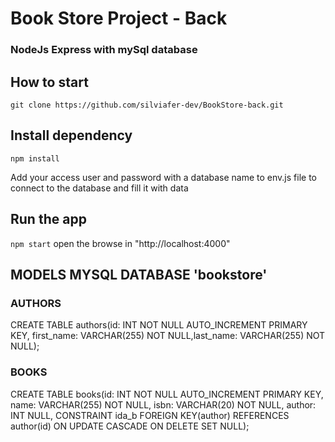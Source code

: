 # Book Store Project - Back
### NodeJs Express with mySql database

## How to start

`git clone https://github.com/silviafer-dev/BookStore-back.git`

## Install dependency 
`npm install`

Add your access user and password with a database name to env.js file to connect to the database and fill it with data

## Run the app
`npm start` open the browse in "http://localhost:4000"

## MODELS MYSQL DATABASE 'bookstore'

### AUTHORS
CREATE TABLE authors(id: INT NOT NULL AUTO_INCREMENT PRIMARY KEY, first_name: VARCHAR(255) NOT NULL,last_name: VARCHAR(255) NOT NULL); 

### BOOKS
CREATE TABLE books(id: INT NOT NULL AUTO_INCREMENT PRIMARY KEY, name: VARCHAR(255) NOT NULL, isbn: VARCHAR(20) NOT NULL, author: INT NULL, CONSTRAINT ida_b FOREIGN KEY(author) REFERENCES author(id) ON UPDATE CASCADE ON DELETE SET NULL); 